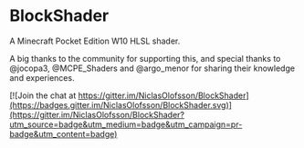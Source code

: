 # BlockShader

A Minecraft Pocket Edition W10 HLSL shader.

A big thanks to the community for supporting this, and special thanks to @jocopa3, @MCPE_Shaders and @argo_menor for sharing their knowledge and experiences.

[![Join the chat at https://gitter.im/NiclasOlofsson/BlockShader](https://badges.gitter.im/NiclasOlofsson/BlockShader.svg)](https://gitter.im/NiclasOlofsson/BlockShader?utm_source=badge&utm_medium=badge&utm_campaign=pr-badge&utm_content=badge)
